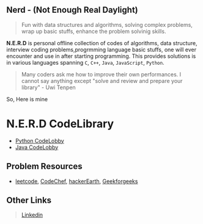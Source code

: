 ## Nerd - (Not Enough Real Daylight) 
> Fun with data structures and algorithms, solving complex problems, wrap up basic stuffs, enhance the problem solvinig skills.

**N.E.R.D**  is personal offline collection of codes of algorithms, data structure, interview coding problems,progrmming language basic stuffs, one will ever encounter and use in after starting programming. 
This provides solutions is in various languages spanning `C`, `C++`, `Java`, `JavaScript`, `Python`.

 > Many coders ask me how to improve their own performances. I cannot say anything except "solve and review and prepare your library" - Uwi Tenpen
 
So, Here is mine

# N.E.R.D CodeLibrary
- [Python CodeLobby](https://github.com/ShubhamPy/N.E.R.D/blob/master/pythonExercises/README.md)
- [Java CodeLobby](https://github.com/ShubhamPy/N.E.R.D/blob/master/javaExercises/readme.md)
## Problem Resources
- [leetcode](https://leetcode.com/), [CodeChef](https://www.codechef.com), [hackerEarth](https://www.hackerearth.com/), [Geekforgeeks](https://www.geeksforgeeks.org/)
## Other Links
> [Linkedin](https://www.linkedin.com/in/shubhampy/)
